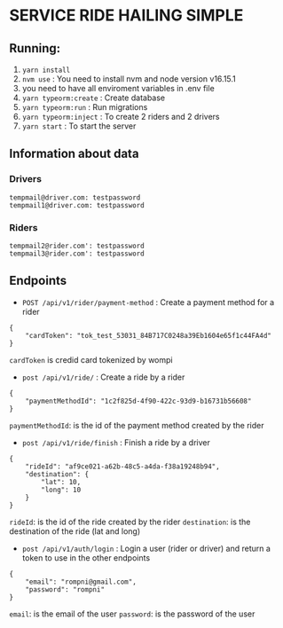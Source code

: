 # SERVICE RIDE HAILING SIMPLE

## Running:

1. `yarn install`
2. `nvm use` : You need to install nvm and node version v16.15.1
3. you need to have all enviroment variables in .env file
4. `yarn typeorm:create` : Create database
5. `yarn typeorm:run` : Run migrations
6. `yarn typeorm:inject` : To create 2 riders and 2 drivers
7. `yarn start` : To start the server

## Information about data

### Drivers

    tempmail@driver.com: testpassword
    tempmail1@driver.com: testpassword

### Riders

    tempmail2@rider.com': testpassword
    tempmail3@rider.com': testpassword

## Endpoints

-  `POST /api/v1/rider/payment-method` : Create a payment method for a rider

```
{
    "cardToken": "tok_test_53031_84B717C0248a39Eb1604e65f1c44FA4d"
}
```

`cardToken` is credid card tokenized by wompi

-  `post /api/v1/ride/` : Create a ride by a rider

```
{
    "paymentMethodId": "1c2f825d-4f90-422c-93d9-b16731b56608"
}
```

`paymentMethodId`: is the id of the payment method created by the rider

-  `post /api/v1/ride/finish` : Finish a ride by a driver

```
{
    "rideId": "af9ce021-a62b-48c5-a4da-f38a19248b94",
    "destination": {
        "lat": 10,
        "long": 10
    }
}
```

`rideId`: is the id of the ride created by the rider
`destination`: is the destination of the ride (lat and long)

-  `post /api/v1/auth/login` : Login a user (rider or driver) and return a token to use in the other endpoints

```
{
    "email": "rompni@gmail.com",
    "password": "rompni"
}

```

`email`: is the email of the user
`password`: is the password of the user
